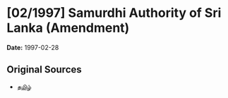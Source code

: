 # [02/1997] Samurdhi Authority of Sri Lanka (Amendment)

**Date:** 1997-02-28

## Original Sources

- [தமிழ்](https://documents.gov.lk/view/acts/1997/2/02-1997_T.pdf)
